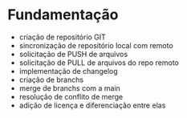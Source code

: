 # Fundamentação
- criação de repositório GIT
- sincronização de repositório local com remoto
- solicitação de PUSH de arquivos
- solicitação de PULL de arquivos do repo remoto
- implementação de changelog
- criação de branchs
- merge de branchs com a main
- resolução de conflito de merge
- adição de licença e diferenciação entre elas 

